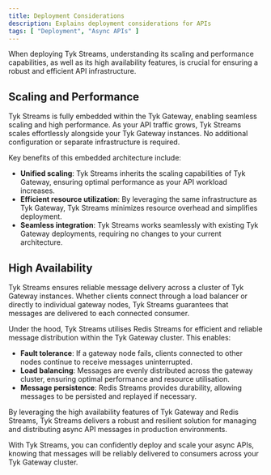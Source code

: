 ```yaml
---
title: Deployment Considerations
description: Explains deployment considerations for APIs
tags: [ "Deployment", "Async APIs" ]
---
```


When deploying Tyk Streams, understanding its scaling and performance capabilities, as well as its high availability features, is crucial for ensuring a robust and efficient API infrastructure.

## Scaling and Performance

Tyk Streams is fully embedded within the Tyk Gateway, enabling seamless scaling and high performance. As your API traffic grows, Tyk Streams scales effortlessly alongside your Tyk Gateway instances. No additional configuration or separate infrastructure is required.

Key benefits of this embedded architecture include:

- **Unified scaling**: Tyk Streams inherits the scaling capabilities of Tyk Gateway, ensuring optimal performance as your API workload increases.
- **Efficient resource utilization**: By leveraging the same infrastructure as Tyk Gateway, Tyk Streams minimizes resource overhead and simplifies deployment.
- **Seamless integration**: Tyk Streams works seamlessly with existing Tyk Gateway deployments, requiring no changes to your current architecture.

## High Availability

Tyk Streams ensures reliable message delivery across a cluster of Tyk Gateway instances. Whether clients connect through a load balancer or directly to individual gateway nodes, Tyk Streams guarantees that messages are delivered to each connected consumer.

Under the hood, Tyk Streams utilises Redis Streams for efficient and reliable message distribution within the Tyk Gateway cluster. This enables:

- **Fault tolerance**: If a gateway node fails, clients connected to other nodes continue to receive messages uninterrupted.
- **Load balancing**: Messages are evenly distributed across the gateway cluster, ensuring optimal performance and resource utilisation.
- **Message persistence**: Redis Streams provides durability, allowing messages to be persisted and replayed if necessary.

By leveraging the high availability features of Tyk Gateway and Redis Streams, Tyk Streams delivers a robust and resilient solution for managing and distributing async API messages in production environments.

With Tyk Streams, you can confidently deploy and scale your async APIs, knowing that messages will be reliably delivered to consumers across your Tyk Gateway cluster.

